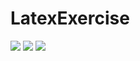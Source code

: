 # LatexExercise

<img src="https://latex.codecogs.com/svg.latex?basic-cust-accts\leftarrow\Pi_{(name,customer.sin,account-number)}(\sigma_{customer.sin=account.sin}(customer\timesaccount))"/>

<img src="https://latex.codecogs.com/svg.latex?someDatabase\leftarrow\Pi_{(a,b,c)}(\sigma_{a\times_{b}a.a=b.y})"/>



<img src="https://latex.codecogs.com/svg.latex?where"/>
